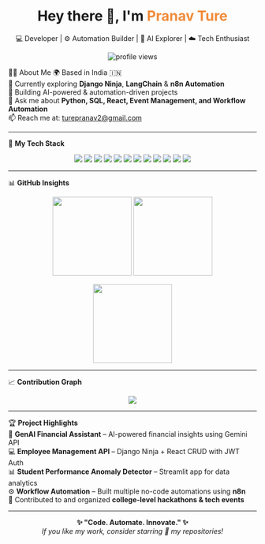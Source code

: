 <h1 align="center">Hey there 👋, I'm <span style="color:#f08b39;">Pranav Ture</span></h1>
<p align="center">💻 Developer | ⚙️ Automation Builder | 🤖 AI Explorer | ☁️ Tech Enthusiast</p>

<p align="center">
  <img src="https://komarev.com/ghpvc/?username=pranavture&color=blueviolet&style=flat-square" alt="profile views"/>
</p>


👨‍💻 About Me
🌍 Based in India 🇮🇳  
🧠 Currently exploring <b>Django Ninja</b>, <b>LangChain</b> & <b>n8n Automation</b>  
🚀 Building AI-powered & automation-driven projects  
💬 Ask me about <b>Python, SQL, React, Event Management, and Workflow Automation</b>  
📫 Reach me at: <a href="mailto:turepranav2@gmail.com">turepranav2@gmail.com</a>  

---

🧰 **My Tech Stack**  
<p align="center">
  <img src="https://img.shields.io/badge/TypeScript-3178C6?style=for-the-badge&logo=typescript&logoColor=white"/>
  <img src="https://img.shields.io/badge/React-20232A?style=for-the-badge&logo=react&logoColor=61DAFB"/>
  <img src="https://img.shields.io/badge/Next.js-000000?style=for-the-badge&logo=nextdotjs&logoColor=white"/>
  <img src="https://img.shields.io/badge/TailwindCSS-06B6D4?style=for-the-badge&logo=tailwindcss&logoColor=white"/>
  <img src="https://img.shields.io/badge/Django_Ninja-092E20?style=for-the-badge&logo=django&logoColor=white"/>
  <img src="https://img.shields.io/badge/PostgreSQL-316192?style=for-the-badge&logo=postgresql&logoColor=white"/>
  <img src="https://img.shields.io/badge/n8n-EA4C89?style=for-the-badge&logo=n8n&logoColor=white"/>
  <img src="https://img.shields.io/badge/Python-3776AB?style=for-the-badge&logo=python&logoColor=white"/>
  <img src="https://img.shields.io/badge/Docker-2496ED?style=for-the-badge&logo=docker&logoColor=white"/>
  <img src="https://img.shields.io/badge/Cloud-4285F4?style=for-the-badge&logo=googlecloud&logoColor=white"/>
  <img src="https://img.shields.io/badge/Figma-F24E1E?style=for-the-badge&logo=figma&logoColor=white"/>
  <img src="https://img.shields.io/badge/GitHub_Actions-2088FF?style=for-the-badge&logo=githubactions&logoColor=white"/>
</p>

---

📊 **GitHub Insights**  
<p align="center">
  <img src="https://github-readme-stats.vercel.app/api?username=pranavture&show_icons=true&theme=tokyonight&hide_border=true" height="160"/>
  <img src="https://github-readme-streak-stats.herokuapp.com/?user=pranavture&theme=tokyonight&hide_border=true" height="160"/>
</p>

<p align="center">
  <img src="https://github-readme-stats.vercel.app/api/top-langs/?username=pranavture&layout=compact&theme=tokyonight&hide_border=true" height="160"/>
</p>

---

📈 **Contribution Graph**  
<p align="center">
  <img src="https://github-readme-activity-graph.vercel.app/graph?username=pranavture&theme=tokyo-night&hide_border=true"/>
</p>

---

🏆 **Project Highlights**  
🤖 <b>GenAI Financial Assistant</b> – AI-powered financial insights using Gemini API  
💻 <b>Employee Management API</b> – Django Ninja + React CRUD with JWT Auth  
📊 <b>Student Performance Anomaly Detector</b> – Streamlit app for data analytics  
⚙️ <b>Workflow Automation</b> – Built multiple no-code automations using <b>n8n</b>  
🎯 Contributed to and organized <b>college-level hackathons & tech events</b>  

---

<p align="center">
  <b>✨ "Code. Automate. Innovate." ✨</b><br/>
  <i>If you like my work, consider starring 🌟 my repositories!</i>
</p>

